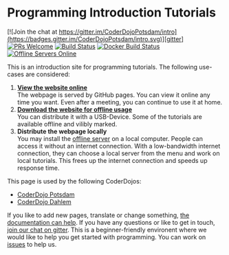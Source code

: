 Programming Introduction Tutorials
==================================

[![Join the chat at https://gitter.im/CoderDojoPotsdam/intro](https://badges.gitter.im/CoderDojoPotsdam/intro.svg)][gitter]
[![PRs Welcome](https://img.shields.io/badge/PRs-welcome-brightgreen.svg)](http://makeapullrequest.com)
[![Build Status](https://travis-ci.org/CoderDojoPotsdam/intro.svg?branch=master)](https://travis-ci.org/CoderDojoPotsdam/intro)
[![Docker Build Status](https://img.shields.io/docker/build/coderdojopotsdam/intro.svg)][dockerhub]
[![Offline Servers Online](https://intro.quelltext.eu/announce.svg)][server-branch]

This is an introduction site for programming tutorials.
The following use-cases are considered:

1. [**View the website online**][page]  
   The webpage is served by GitHub pages.
   You can view it online any time you want. Even after a meeting,
   you can continue to use it at home.
2. [**Download the website for offline usage**][offline-download]  
   You can distribute it with a USB-Device.
   Some of the tutorials are available offline and vilibly marked.
3. **Distribute the webpage locally**  
   You may install the [offline server][server-branch] on a local computer.
   People can access it without an internet connection.
   With a low-bandwidth internet connection, they can choose a local
   server from the menu and work on local tutorials.
   This frees up the internet connection and speeds up response time.

This page is used by the following CoderDojos:

- [CoderDojo Potsdam](potsdam.html)
- [CoderDojo Dahlem](dahlem.html)

If you like to add new pages, translate or change something, [the documentation can help][documentation].
If you have any questions or like to get in touch, [join our chat on gitter][gitter].
This is a beginner-friendly environent where we would like to help you get
started with programming. You can work on [issues][issues] to help us.

[documentation]: https://github.com/CoderDojoPotsdam/intro/blob/master/_docs
[gitter]: https://gitter.im/CoderDojoPotsdam/intro?utm_source=badge&utm_medium=badge&utm_campaign=pr-badge&utm_content=badge
[dockerhub]: https://hub.docker.com/r/coderdojopotsdam/intro/
[server-branch]: https://github.com/CoderDojoPotsdam/intro/tree/server#readme
[page]: https://CoderDojoPotsdam.github.io/intro
[offline-download]: https://github.com/CoderDojoPotsdam/intro/archive/offline-build.zip
[issues]: https://github.com/CoderDojoPotsdam/intro/issues
